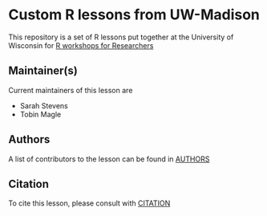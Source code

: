 # Custom R lessons from UW-Madison

This repository is a set of R lessons put together at the University of Wisconsin for [R workshops for Researchers](https://github.com/maglet/uw-r-workshops)

## Maintainer(s)

Current maintainers of this lesson are 

* Sarah Stevens
* Tobin Magle


## Authors

A list of contributors to the lesson can be found in [AUTHORS](AUTHORS)

## Citation

To cite this lesson, please consult with [CITATION](CITATION)

